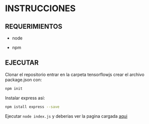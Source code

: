 # INSTRUCCIONES

## REQUERIMIENTOS

- node

- npm

## EJECUTAR

Clonar el repositorio entrar en la carpeta tensorflowjs crear el archivo package.json con:

```bash
npm init
```

Instalar express así:

```bash
npm istall express --save
```

Ejecutar `node index.js` y deberias ver la pagina cargada [aqui](http://localhost:3000/)
